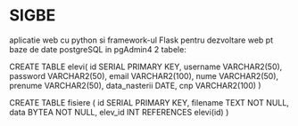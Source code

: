 # SIGBE
aplicatie web cu python si framework-ul Flask pentru dezvoltare web
pt baze de date postgreSQL
in pgAdmin4 2 tabele:

CREATE TABLE elevi(
  id SERIAL PRIMARY KEY,
  username VARCHAR2(50),
  password VARCHAR2(50),
  email VARCHAR2(100),
  nume VARCHAR2(50),
  prenume VARCHAR2(50),
  data_nasterii DATE,
  cnp VARCHAR2(100)
)

CREATE TABLE fisiere (
	id SERIAL PRIMARY KEY,
	filename TEXT NOT NULL,
	data BYTEA NOT NULL,
	elev_id INT REFERENCES elevi(id)
)

